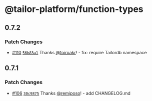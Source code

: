 # @tailor-platform/function-types

## 0.7.2

### Patch Changes

- [#110](https://github.com/tailor-platform/function/pull/110) [`56b83a1`](https://github.com/tailor-platform/function/commit/56b83a1c2d0511374ddb61f625583799811fe5ed) Thanks [@toiroakr](https://github.com/toiroakr)! - fix: require Tailordb namespace

## 0.7.1

### Patch Changes

- [#106](https://github.com/tailor-platform/function/pull/106) [`30c9875`](https://github.com/tailor-platform/function/commit/30c9875b25ab5f5eea8686fc9dcacbbbb0e1a00e) Thanks [@remiposo](https://github.com/remiposo)! - add CHANGELOG.md
